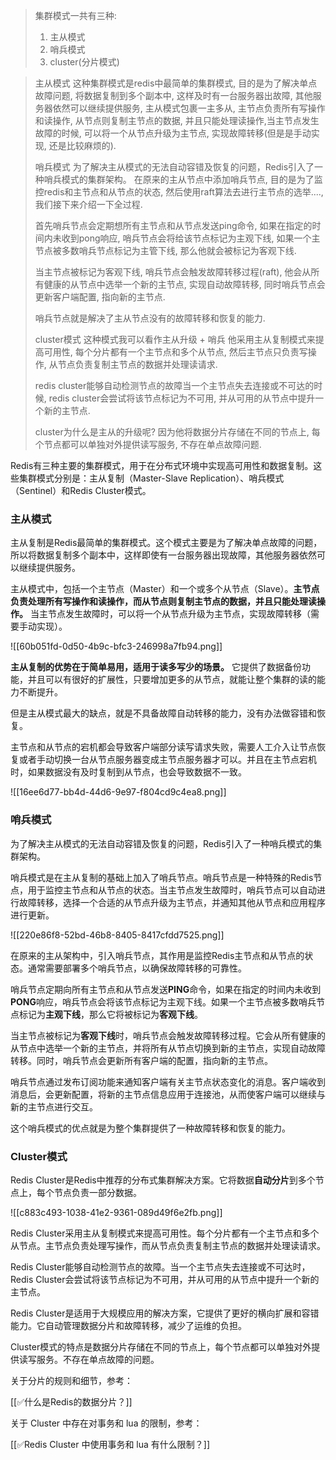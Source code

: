 
> 集群模式一共有三种:
> 1. 主从模式
> 2. 哨兵模式
> 3. cluster(分片模式)

> 主从模式
> 	这种集群模式是redis中最简单的集群模式, 目的是为了解决单点故障问题, 将数据复制到多个副本中, 这样及时有一台服务器出故障, 其他服务器依然可以继续提供服务, 主从模式包裹一主多从, 主节点负责所有写操作和读操作, 从节点则复制主节点的数据, 并且只能处理读操作,当主节点发生故障的时候, 可以将一个从节点升级为主节点, 实现故障转移(但是是手动实现, 还是比较麻烦的).
> 	
> 哨兵模式
> 	为了解决主从模式的无法自动容错及恢复的问题，Redis引入了一种哨兵模式的集群架构。
> 	在原来的主从节点中添加哨兵节点, 目的是为了监控redis和主节点和从节点的状态, 然后使用raft算法去进行主节点的选举...., 我们接下来介绍一下全过程.
> 	
> 	首先哨兵节点会定期想所有主节点和从节点发送ping命令, 如果在指定的时间内未收到pong响应, 哨兵节点会将给该节点标记为主观下线, 如果一个主节点被多数哨兵节点标记为主管下线, 那么他就会被标记为客观下线.
> 	
> 	当主节点被标记为客观下线, 哨兵节点会触发故障转移过程(raft), 他会从所有健康的从节点中选举一个新的主节点, 实现自动故障转移, 同时哨兵节点会更新客户端配置, 指向新的主节点.
> 	
> 	哨兵节点就是解决了主从节点没有的故障转移和恢复的能力.
> 	
> cluster模式
> 	这种模式我可以看作主从升级 + 哨兵
> 	他采用主从复制模式来提高可用性, 每个分片都有一个主节点和多个从节点, 然后主节点只负责写操作, 从节点负责复制主节点的数据并处理读请求.
> 	
> 	redis cluster能够自动检测节点的故障当一个主节点失去连接或不可达的时候, redis cluster会尝试将该节点标记为不可用, 并从可用的从节点中提升一个新的主节点.
> 	
> 	cluster为什么是主从的升级呢?
> 	因为他将数据分片存储在不同的节点上, 每个节点都可以单独对外提供读写服务, 不存在单点故障问题.

Redis有三种主要的集群模式，用于在分布式环境中实现高可用性和数据复制。这些集群模式分别是：主从复制（Master-Slave Replication）、哨兵模式（Sentinel）和Redis Cluster模式。



### 主从模式


主从复制是Redis最简单的集群模式。这个模式主要是为了解决单点故障的问题，所以将数据复制多个副本中，这样即使有一台服务器出现故障，其他服务器依然可以继续提供服务。



主从模式中，包括一个主节点（Master）和一个或多个从节点（Slave）。**主节点负责处理所有写操作和读操作，而从节点则复制主节点的数据，并且只能处理读操作。** 当主节点发生故障时，可以将一个从节点升级为主节点，实现故障转移（需要手动实现）。



![[60b051fd-0d50-4b9c-bfc3-246998a7fb94.png]]



**主从复制的优势在于简单易用，适用于读多写少的场景。** 它提供了数据备份功能，并且可以有很好的扩展性，只要增加更多的从节点，就能让整个集群的读的能力不断提升。



但是主从模式最大的缺点，就是不具备故障自动转移的能力，没有办法做容错和恢复。



主节点和从节点的宕机都会导致客户端部分读写请求失败，需要人工介入让节点恢复或者手动切换一台从节点服务器变成主节点服务器才可以。并且在主节点宕机时，如果数据没有及时复制到从节点，也会导致数据不一致。



![[16ee6d77-bb4d-44d6-9e97-f804cd9c4ea8.png]]



### 哨兵模式


为了解决主从模式的无法自动容错及恢复的问题，Redis引入了一种哨兵模式的集群架构。



哨兵模式是在主从复制的基础上加入了哨兵节点。哨兵节点是一种特殊的Redis节点，用于监控主节点和从节点的状态。当主节点发生故障时，哨兵节点可以自动进行故障转移，选择一个合适的从节点升级为主节点，并通知其他从节点和应用程序进行更新。



![[220e86f8-52bd-46b8-8405-8417cfdd7525.png]]





在原来的主从架构中，引入哨兵节点，其作用是监控Redis主节点和从节点的状态。通常需要部署多个哨兵节点，以确保故障转移的可靠性。



哨兵节点定期向所有主节点和从节点发送**PING**命令，如果在指定的时间内未收到**PONG**响应，哨兵节点会将该节点标记为主观下线。如果一个主节点被多数哨兵节点标记为**主观下线**，那么它将被标记为**客观下线**。



当主节点被标记为**客观下线**时，哨兵节点会触发故障转移过程。它会从所有健康的从节点中选举一个新的主节点，并将所有从节点切换到新的主节点，实现自动故障转移。同时，哨兵节点会更新所有客户端的配置，指向新的主节点。



哨兵节点通过发布订阅功能来通知客户端有关主节点状态变化的消息。客户端收到消息后，会更新配置，将新的主节点信息应用于连接池，从而使客户端可以继续与新的主节点进行交互。



这个哨兵模式的优点就是为整个集群提供了一种故障转移和恢复的能力。



### Cluster模式


Redis Cluster是Redis中推荐的分布式集群解决方案。它将数据**自动分片**到多个节点上，每个节点负责一部分数据。 



![[c883c493-1038-41e2-9361-089d49f6e2fb.png]]



Redis Cluster采用主从复制模式来提高可用性。每个分片都有一个主节点和多个从节点。主节点负责处理写操作，而从节点负责复制主节点的数据并处理读请求。



Redis Cluster能够自动检测节点的故障。当一个主节点失去连接或不可达时，Redis Cluster会尝试将该节点标记为不可用，并从可用的从节点中提升一个新的主节点。



Redis Cluster是适用于大规模应用的解决方案，它提供了更好的横向扩展和容错能力。它自动管理数据分片和故障转移，减少了运维的负担。



Cluster模式的特点是数据分片存储在不同的节点上，每个节点都可以单独对外提供读写服务。不存在单点故障的问题。



关于分片的规则和细节，参考：



[[✅什么是Redis的数据分片？]]



关于 Cluster 中存在对事务和 lua 的限制，参考：



[[✅Redis Cluster 中使用事务和 lua 有什么限制？]]

